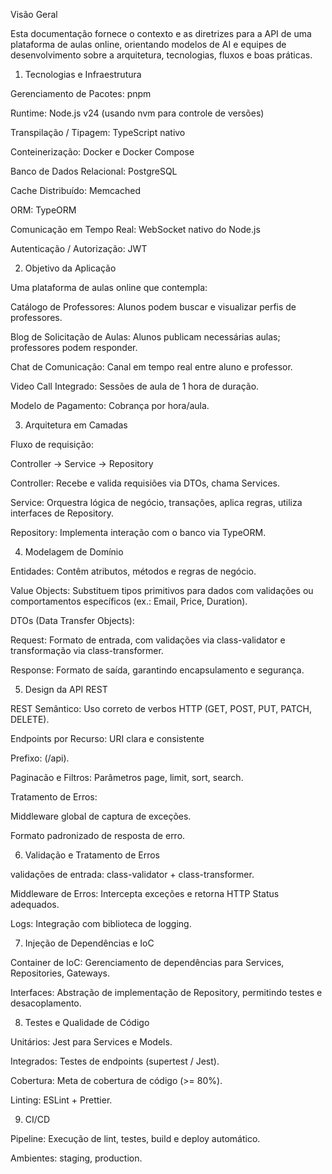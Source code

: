 Visão Geral

Esta documentação fornece o contexto e as diretrizes para a API de uma plataforma de aulas online, orientando modelos de AI e equipes de desenvolvimento sobre a arquitetura, tecnologias, fluxos e boas práticas.

1. Tecnologias e Infraestrutura

Gerenciamento de Pacotes: pnpm

Runtime: Node.js v24 (usando nvm para controle de versões)

Transpilação / Tipagem: TypeScript nativo

Conteinerização: Docker e Docker Compose

Banco de Dados Relacional: PostgreSQL

Cache Distribuído: Memcached

ORM: TypeORM

Comunicação em Tempo Real: WebSocket nativo do Node.js

Autenticação / Autorização: JWT

2. Objetivo da Aplicação

Uma plataforma de aulas online que contempla:

Catálogo de Professores: Alunos podem buscar e visualizar perfis de professores.

Blog de Solicitação de Aulas: Alunos publicam necessárias aulas; professores podem responder.

Chat de Comunicação: Canal em tempo real entre aluno e professor.

Video Call Integrado: Sessões de aula de 1 hora de duração.

Modelo de Pagamento: Cobrança por hora/aula.

3. Arquitetura em Camadas

Fluxo de requisição:

Controller -> Service -> Repository

Controller: Recebe e valida requisiões via DTOs, chama Services.

Service: Orquestra lógica de negócio, transações, aplica regras, utiliza interfaces de Repository.

Repository: Implementa interação com o banco via TypeORM.

4. Modelagem de Domínio

Entidades: Contêm atributos, métodos e regras de negócio.

Value Objects: Substituem tipos primitivos para dados com validações ou comportamentos específicos (ex.: Email, Price, Duration).

DTOs (Data Transfer Objects):

Request: Formato de entrada, com validações via class-validator e transformação via class-transformer.

Response: Formato de saída, garantindo encapsulamento e segurança.

5. Design da API REST

REST Semântico: Uso correto de verbos HTTP (GET, POST, PUT, PATCH, DELETE).

Endpoints por Recurso: URI clara e consistente

Prefixo: (/api).

Paginacão e Filtros: Parâmetros page, limit, sort, search.

Tratamento de Erros:

Middleware global de captura de exceções.

Formato padronizado de resposta de erro.

6. Validação e Tratamento de Erros

validações de entrada: class-validator + class-transformer.

Middleware de Erros: Intercepta exceções e retorna HTTP Status adequados.

Logs: Integração com biblioteca de logging.

7. Injeção de Dependências e IoC

Container de IoC: Gerenciamento de dependências para Services, Repositories, Gateways.

Interfaces: Abstração de implementação de Repository, permitindo testes e desacoplamento.

8. Testes e Qualidade de Código

Unitários: Jest para Services e Models.

Integrados: Testes de endpoints (supertest / Jest).

Cobertura: Meta de cobertura de código (>= 80%).

Linting: ESLint + Prettier.

9. CI/CD

Pipeline: Execução de lint, testes, build e deploy automático.

Ambientes: staging, production.
